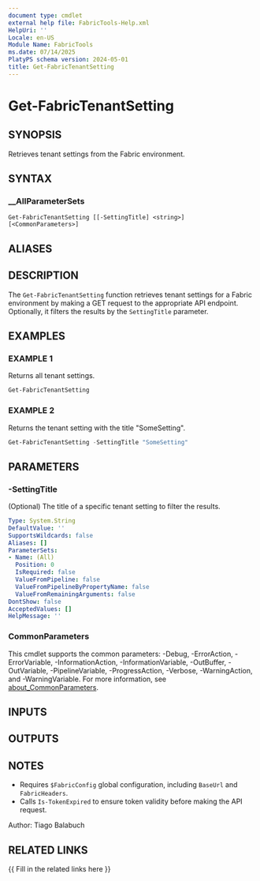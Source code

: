 ```yaml
---
document type: cmdlet
external help file: FabricTools-Help.xml
HelpUri: ''
Locale: en-US
Module Name: FabricTools
ms.date: 07/14/2025
PlatyPS schema version: 2024-05-01
title: Get-FabricTenantSetting
---
```


# Get-FabricTenantSetting

## SYNOPSIS

Retrieves tenant settings from the Fabric environment.

## SYNTAX

### __AllParameterSets

```
Get-FabricTenantSetting [[-SettingTitle] <string>] [<CommonParameters>]
```

## ALIASES

## DESCRIPTION

The `Get-FabricTenantSetting` function retrieves tenant settings for a Fabric environment by making a GET request to the appropriate API endpoint.
Optionally, it filters the results by the `SettingTitle` parameter.

## EXAMPLES

### EXAMPLE 1

Returns all tenant settings.

```powershell
Get-FabricTenantSetting
```

### EXAMPLE 2

Returns the tenant setting with the title "SomeSetting".

```powershell
Get-FabricTenantSetting -SettingTitle "SomeSetting"
```

## PARAMETERS

### -SettingTitle

(Optional) The title of a specific tenant setting to filter the results.

```yaml
Type: System.String
DefaultValue: ''
SupportsWildcards: false
Aliases: []
ParameterSets:
- Name: (All)
  Position: 0
  IsRequired: false
  ValueFromPipeline: false
  ValueFromPipelineByPropertyName: false
  ValueFromRemainingArguments: false
DontShow: false
AcceptedValues: []
HelpMessage: ''
```

### CommonParameters

This cmdlet supports the common parameters: -Debug, -ErrorAction, -ErrorVariable,
-InformationAction, -InformationVariable, -OutBuffer, -OutVariable, -PipelineVariable,
-ProgressAction, -Verbose, -WarningAction, and -WarningVariable. For more information, see
[about_CommonParameters](https://go.microsoft.com/fwlink/?LinkID=113216).

## INPUTS

## OUTPUTS

## NOTES

- Requires `$FabricConfig` global configuration, including `BaseUrl` and `FabricHeaders`.
- Calls `Is-TokenExpired` to ensure token validity before making the API request.

Author: Tiago Balabuch

## RELATED LINKS

{{ Fill in the related links here }}

